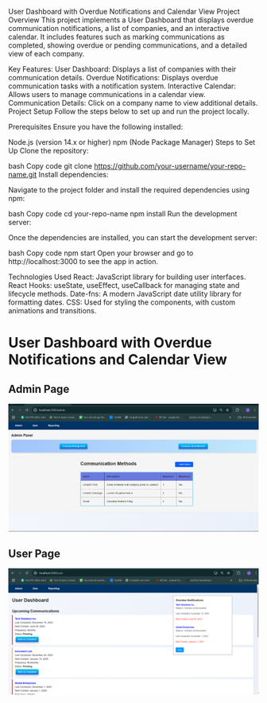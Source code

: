 User Dashboard with Overdue Notifications and Calendar View
Project Overview
This project implements a User Dashboard that displays overdue communication notifications, a list of companies, and an interactive calendar. It includes features such as marking communications as completed, showing overdue or pending communications, and a detailed view of each company.

Key Features:
User Dashboard: Displays a list of companies with their communication details.
Overdue Notifications: Displays overdue communication tasks with a notification system.
Interactive Calendar: Allows users to manage communications in a calendar view.
Communication Details: Click on a company name to view additional details.
Project Setup
Follow the steps below to set up and run the project locally.

Prerequisites
Ensure you have the following installed:

Node.js (version 14.x or higher)
npm (Node Package Manager)
Steps to Set Up
Clone the repository:

bash
Copy code
git clone https://github.com/your-username/your-repo-name.git
Install dependencies:

Navigate to the project folder and install the required dependencies using npm:

bash
Copy code
cd your-repo-name
npm install
Run the development server:

Once the dependencies are installed, you can start the development server:

bash
Copy code
npm start
Open your browser and go to http://localhost:3000 to see the app in action.

Technologies Used
React: JavaScript library for building user interfaces.
React Hooks: useState, useEffect, useCallback for managing state and lifecycle methods.
Date-fns: A modern JavaScript date utility library for formatting dates.
CSS: Used for styling the components, with custom animations and transitions.


# User Dashboard with Overdue Notifications and Calendar View

## Admin Page
![Admin Screenshot](src/assests/screenshots/AdminPage.png)

## User Page
![User Screenshot](src/assests/screenshots/UserPage.png)



